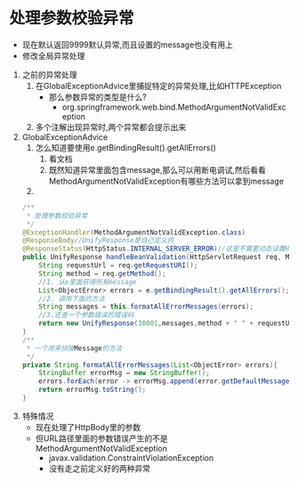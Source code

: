 # 处理参数校验异常
- 现在默认返回9999默认异常,而且设置的message也没有用上
- 修改全局异常处理
1. 之前的异常处理
    1. 在GlobalExceptionAdvice里捕捉特定的异常处理,比如HTTPException
        - 那么参数异常的类型是什么?
            - org.springframework.web.bind.MethodArgumentNotValidException
    2. 多个注解出现异常时,两个异常都会提示出来
2. GlobalExceptionAdvice
    1. 怎么知道要使用e.getBindingResult().getAllErrors()
        1. 看文档
        2. 既然知道异常里面包含message,那么可以用断电调试,然后看看MethodArgumentNotValidException有哪些方法可以拿到message
    2. 
    ```java
    /**
     * 处理参数校验异常
     */
    @ExceptionHandler(MethodArgumentNotValidException.class)
    @ResponseBody//UnifyResponse是自己定义的
    @ResponseStatus(HttpStatus.INTERNAL_SERVER_ERROR)//这里不需要动态设置Http状态码
    public UnifyResponse handleBeanValidation(HttpServletRequest req, MethodArgumentNotValidException e){
        String requestUrl = req.getRequestURI();
        String method = req.getMethod();
        //1. 从e里面获得所有message
        List<ObjectError> errors = e.getBindingResult().getAllErrors();
        //2. 调用下面的方法
        String messages = this.formatAllErrorMessages(errors);
        //3.还差一个参数错误的错误码
        return new UnifyResponse(10001,messages,method + " " + requestUrl);
    }
    /**
     * 一个用来拼接Message的方法
     */
    private String formatAllErrorMessages(List<ObjectError> errors){
        StringBuffer errorMsg = new StringBuffer();
        errors.forEach(error -> errorMsg.append(error.getDefaultMessage()).append(';'));
        return errorMsg.toString();
    }
    ```
3. 特殊情况
    - 现在处理了HttpBody里的参数
    - 但URL路径里面的参数错误产生的不是MethodArgumentNotValidException
        - javax.validation.ConstraintViolationException
        - 没有走之前定义好的两种异常